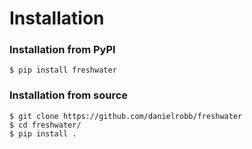 # Installation


### Installation from PyPI

```
$ pip install freshwater
```

### Installation from source

```
$ git clone https://github.com/danielrobb/freshwater
$ cd freshwater/
$ pip install .
```

